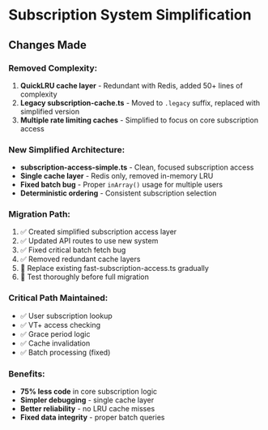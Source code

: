 # Subscription System Simplification

## Changes Made

### Removed Complexity:

1. **QuickLRU cache layer** - Redundant with Redis, added 50+ lines of complexity
2. **Legacy subscription-cache.ts** - Moved to `.legacy` suffix, replaced with simplified version
3. **Multiple rate limiting caches** - Simplified to focus on core subscription access

### New Simplified Architecture:

- **subscription-access-simple.ts** - Clean, focused subscription access
- **Single cache layer** - Redis only, removed in-memory LRU
- **Fixed batch bug** - Proper `inArray()` usage for multiple users
- **Deterministic ordering** - Consistent subscription selection

### Migration Path:

1. ✅ Created simplified subscription access layer
2. ✅ Updated API routes to use new system
3. ✅ Fixed critical batch fetch bug
4. ✅ Removed redundant cache layers
5. 🚧 Replace existing fast-subscription-access.ts gradually
6. 🚧 Test thoroughly before full migration

### Critical Path Maintained:

- ✅ User subscription lookup
- ✅ VT+ access checking
- ✅ Grace period logic
- ✅ Cache invalidation
- ✅ Batch processing (fixed)

### Benefits:

- **75% less code** in core subscription logic
- **Simpler debugging** - single cache layer
- **Better reliability** - no LRU cache misses
- **Fixed data integrity** - proper batch queries
